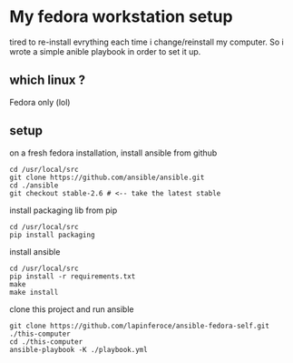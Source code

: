 # My fedora workstation setup

tired to re-install evrything each time i change/reinstall my computer. So i wrote a simple anible playbook in order to set it up.

## which linux ?
Fedora only (lol)

## setup
on a fresh fedora installation, install ansible from github

~~~
cd /usr/local/src
git clone https://github.com/ansible/ansible.git
cd ./ansible
git checkout stable-2.6 # <-- take the latest stable
~~~

install packaging lib from pip
~~~
cd /usr/local/src
pip install packaging
~~~

install ansible
~~~
cd /usr/local/src
pip install -r requirements.txt
make
make install
~~~

clone this project and run ansible
~~~
git clone https://github.com/lapinferoce/ansible-fedora-self.git ./this-computer
cd ./this-computer
ansible-playbook -K ./playbook.yml
~~~

